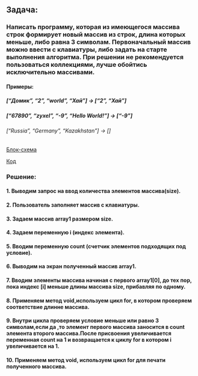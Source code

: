 ## Задача:
 ### Написать программу, которая из имеющегося массива строк формирует новый массив из строк, длина которых меньше, либо равна 3 символам. Первоначальный массив можно ввести с клавиатуры, либо задать на старте выполнения алгоритма. При решении не рекомендуется пользоваться коллекциями, лучше обойтись исключительно массивами.

#### Примеры:
##### [“Домик”, “2”, “world”, “Хай”] → [“2”, “Хай”]
##### [“67890”, “zyxel”, “-9”, “Hello World!”] → [“-9”]
###### [“Russia”, “Germany”, “Kazakhstan”] → []

 [Блок-схема](ControlWork.png)  
 
 [Код](Program.cs)

 ### Решение:

 #### 1. Выводим запрос на ввод количества элементов массива(size).
 #### 2. Пользователь заполняет массив с клавиатуры. 
 #### 3. Задаем массив array1 размером size.
 #### 4. Задаем переменную i (индекс элемента).
 #### 5. Вводим переменную count (счетчик элементов подходящих под условие).
 #### 6. Выводим на экран полученный массив array1.
 #### 7. Вводим элементы массива начиная с первого array1[0], до тех пор, пока индекс [i] меньше длины массива size, прибавляя по одному.
 #### 8. Применяем метод void,используем цикл for, в котором проверяем соответствие длинне массива. 
 #### 9. Внутри цикла проверяем условие меньше или равно 3 символам,если да ,то элемент первого массива заносится в count элемента второго массива.После присвоения увеличивается переменная count на 1 и возвращается к циклу for в котором i увеличивается на 1.
 #### 10. Применяем метод void, используем цикл for для печати полученного массива.